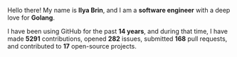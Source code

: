 Hello there! My name is **Ilya Brin**, and I am a **software engineer** with a deep love for **Golang**.

I have been using GitHub for the past **14 years**, and during that time, I have made **5291** contributions, opened **282** issues, submitted **168** pull requests, and contributed to **17** open-source projects.
